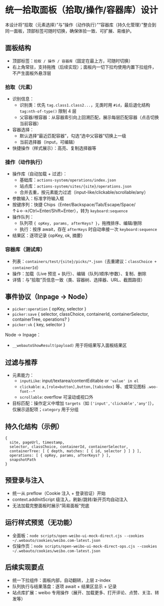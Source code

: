 # 统一拾取面板（拾取/操作/容器库）设计

本设计将“拾取（元素选择）”与“操作（动作执行）”“容器库（持久化管理）”整合到同一面板，顶部标签可随时切换，确保体验一致、可扩展、易维护。

## 面板结构
- 顶部标签：`拾取 / 操作 / 容器库`（固定在最上方，可随时切换）
- 右上角常驻，支持拖拽（后续实现）；面板内一切下拉均使用内置下拉组件，不产生面板外悬浮层

### 拾取（元素）
- 识别信息：
  - 识别类：优先 `tag.class1.class2...`，无类时用 `#id`，最后退化结构 `tag:nth-of-type()` 限制 4 层
  - 父容器/根容器：从容器索引向上回溯匹配，展示每层匹配容器（点击切换当前容器）
- 容器选择：
  - 默认选择“最近匹配容器”，勾选“选中父容器”切换上一级
  - 当前选择器（input，可编辑）
- 快捷操作（样式展示）：高亮、复制选择器等

### 操作（动作执行）
- 操作库（自动加载 + 过滤）：
  - 基础库：`actions-system/operations/index.json`
  - 站点库：`actions-system/sites/{site}/operations.json`
  - 合并去重，按元素能力过滤（input-like/clickable/scrollable/any）
- 参数输入：标准字符输入框
- 按键序列：快捷 Chips（Enter/Backspace/Tab/Escape/Space/↑↓←→/Ctrl+Enter/Shift+Enter），转为 `keyboard:sequence`
- 操作队列：
  - 队列项 `{ opKey, params, afterKeys? }`，拖拽排序、编辑/删除
  - 执行：按序 await，存在 `afterKeys` 时自动串接一次 `keyboard:sequence`
- 结果区：逐项记录 {opKey, ok, 摘要}

### 容器库（测试库）
- 列表：`containers/test/{site}/picks/*.json`（去重建议：`classChoice + containerId`）
- 操作：加载（Live 预览 + 执行）、编辑（队列/顺序/参数）、复制、删除
- 详情：与“拾取”页信息一致（类、容器树、选择器、URL、截图路径）

## 事件协议（Inpage → Node）
- `picker:operation` { opKey, selector }
- `picker:save` { selector, classChoice, containerId, containerSelector, containerTree, operations? }
- `picker:vk` { key, selector }

Node → Inpage：
- `__webautoShowResult(payload)` 用于将结果写入面板结果区

## 过滤与推荐
- 元素能力：
  - `inputLike`: input/textarea/contentEditable or `'value' in el`
  - `clickable`: `a,[role=button],button,[tabindex]` 等、或常见图标 `.woo-font--*`
  - `scrollable`: overflow 可滚动或视口外
- 目标匹配：操作定义中增加 `targets`（如 `['input','clickable','any']`），仅展示适配项；`category` 用于分组

## 持久化结构（示例）
```
{
  site, pageUrl, timestamp,
  selector, classChoice, containerId, containerSelector,
  containerTree: [ { depth, matches: [ { id, selector } ] } ],
  operations: [ { opKey, params, afterKeys? } ],
  snapshotPath
}
```

## 预登录与注入
- 统一从 preflow（Cookie 注入 + 登录验证）开始
- context.addInitScript 级注入，刷新/跳转/新开页均自动注入
- 无法加载完整面板时展示“简易面板”兜底

## 运行样式预览（无功能）
- 全面板：`node scripts/open-weibo-ui-mock-direct.cjs --cookies ~/.webauto/cookies/weibo.com-latest.json`
- 仅操作页：`node scripts/open-weibo-ui-mock-direct-ops.cjs --cookies ~/.webauto/cookies/weibo.com-latest.json`

## 后续实现要点
- 统一下拉组件：面板内部，自动翻转，上层 z-index
- 队列执行与结果落盘：逐项 await + 结果区显示 + 记录
- 站点库扩展：weibo 专用操作（展开、加载更多、打开评论、点赞、关注、转发等）

